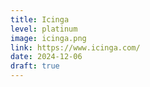 ```yaml
---
title: Icinga
level: platinum
image: icinga.png
link: https://www.icinga.com/
date: 2024-12-06
draft: true
---
```



